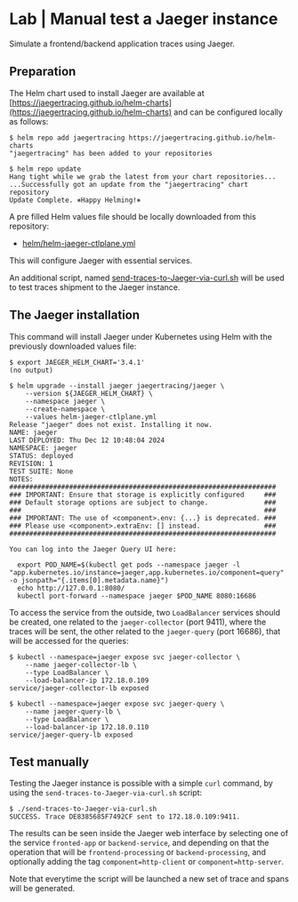 # Lab | Manual test a Jaeger instance

Simulate a frontend/backend application traces using Jaeger.

## Preparation

The Helm chart used to install Jaeger are available at [https://jaegertracing.github.io/helm-charts](https://jaegertracing.github.io/helm-charts)
and can be configured locally as follows:

```console
$ helm repo add jaegertracing https://jaegertracing.github.io/helm-charts
"jaegertracing" has been added to your repositories

$ helm repo update
Hang tight while we grab the latest from your chart repositories...
...Successfully got an update from the "jaegertracing" chart repository
Update Complete. ⎈Happy Helming!⎈

```

A pre filled Helm values file should be locally downloaded from this repository:

- [helm/helm-jaeger-ctlplane.yml](helm/helm-jaeger-ctlplane.yml)

This will configure Jaeger with essential services.

An additional script, named [send-traces-to-Jaeger-via-curl.sh](send-traces-to-Jaeger-via-curl.sh)
will be used to test traces shipment to the Jaeger instance.

## The Jaeger installation

This command will install Jaeger under Kubernetes using Helm with the previously
downloaded values file:

```console
$ export JAEGER_HELM_CHART='3.4.1'
(no output)

$ helm upgrade --install jaeger jaegertracing/jaeger \
    --version ${JAEGER_HELM_CHART} \
    --namespace jaeger \
    --create-namespace \
    --values helm-jaeger-ctlplane.yml
Release "jaeger" does not exist. Installing it now.
NAME: jaeger
LAST DEPLOYED: Thu Dec 12 10:48:04 2024
NAMESPACE: jaeger
STATUS: deployed
REVISION: 1
TEST SUITE: None
NOTES:
###################################################################
### IMPORTANT: Ensure that storage is explicitly configured     ###
### Default storage options are subject to change.              ###
###                                                             ###
### IMPORTANT: The use of <component>.env: {...} is deprecated. ###
### Please use <component>.extraEnv: [] instead.                ###
###################################################################

You can log into the Jaeger Query UI here:

  export POD_NAME=$(kubectl get pods --namespace jaeger -l "app.kubernetes.io/instance=jaeger,app.kubernetes.io/component=query" -o jsonpath="{.items[0].metadata.name}")
  echo http://127.0.0.1:8080/
  kubectl port-forward --namespace jaeger $POD_NAME 8080:16686
```

To access the service from the outside, two `LoadBalancer` services should be
created, one related to the `jaeger-collector` (port 9411), where the traces
will be sent, the other related to the `jaeger-query` (port 16686), that will
be accessed for the queries:

```console
$ kubectl --namespace=jaeger expose svc jaeger-collector \
    --name jaeger-collector-lb \
    --type LoadBalancer \
    --load-balancer-ip 172.18.0.109
service/jaeger-collector-lb exposed

$ kubectl --namespace=jaeger expose svc jaeger-query \
    --name jaeger-query-lb \
    --type LoadBalancer \
    --load-balancer-ip 172.18.0.110
service/jaeger-query-lb exposed
```

## Test manually

Testing the Jaeger instance is possible with a simple `curl` command, by using
the `send-traces-to-Jaeger-via-curl.sh` script:

```console
$ ./send-traces-to-Jaeger-via-curl.sh
SUCCESS. Trace DE8385685F7492CF sent to 172.18.0.109:9411.
```

The results can be seen inside the Jaeger web interface by selecting one of the
service `fronted-app` or `backend-service`, and depending on that the operation
that will be `frontend-processing` or `backend-processing`, and optionally
adding the tag `component=http-client` or `component=http-server`.

Note that everytime the script will be launched a new set of trace and spans
will be generated.
